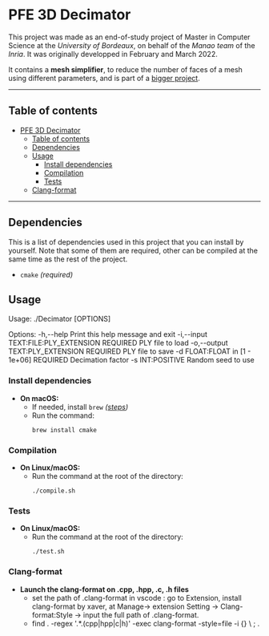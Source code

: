 # PFE 3D Decimator

This project was made as an end-of-study project of Master in Computer Science at the _University of Bordeaux_, on behalf of the _Manao team_ of the _Inria_. It was originally developped in February and March 2022.

It contains a **mesh simplifier**, to reduce the number of faces of a mesh using different parameters, and is part of a [bigger project](https://github.com/Nimoka/PFE-3D-Viewer).

---

## Table of contents

- [PFE 3D Decimator](#pfe-3d-decimator)
	- [Table of contents](#table-of-contents)
	- [Dependencies](#dependencies)
	- [Usage](#usage)
		- [Install dependencies](#install-dependencies)
		- [Compilation](#compilation)
		- [Tests](#tests)
	- [Clang-format](#clang-format)

---

## Dependencies

This is a list of dependencies used in this project that you can install by yourself. Note that some of them are required, other can be compiled at the same time as the rest of the project.

- `cmake` _(required)_

## Usage

Usage: ./Decimator [OPTIONS]

Options:
  -h,--help                   Print this help message and exit
  -i,--input TEXT:FILE:PLY_EXTENSION REQUIRED
                              PLY file to load
  -o,--output TEXT:PLY_EXTENSION REQUIRED
                              PLY file to save
  -d FLOAT:FLOAT in [1 - 1e+06] REQUIRED
                              Decimation factor
  -s INT:POSITIVE             Random seed to use


### Install dependencies

- **On macOS:**
	- If needed, install `brew` _([steps](https://docs.brew.sh/Installation))_
	- Run the command:
		```
		brew install cmake
		```

### Compilation

- **On Linux/macOS:**
	- Run the command at the root of the directory:
		```
		./compile.sh
		```
 

### Tests

- **On Linux/macOS:**
	- Run the command at the root of the directory:
		```
		./test.sh
		```


### Clang-format

- **Launch the clang-format on .cpp, .hpp, .c, .h files**
  - set the path of .clang-format in vscode : go to Extension, install clang-format by xaver, at Manage-> extension Setting -> Clang-format:Style -> input the full path of .clang-format.
  - find . -regex '.*\.\(cpp\|hpp\|c\|h\)' -exec clang-format -style=file -i {} \ ; .  
